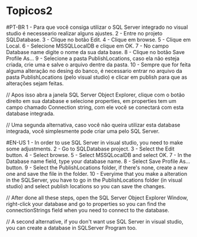 # Topicos2

#PT-BR
1 - Para que você consiga utilizar o SQL Server integrado no visual studio é necesseario realizar alguns ajustes.
2 - Entre no projeto SQLDatabase.
3 - Clique no botão Edit.
4 - Clique em browse.
5 - Clique em Local.
6 - Selecione MSSQLLocalDB e clique em OK.
7 - No campo Database name digite o nome da sua data base.
8 - Clique no botão Save Profile As...
9 - Selecione a pasta PublishLocations, caso ela não esteja criada, crie uma e salve o arquivo dentre da pasta.
10 - Sempre que for feita alguma alteração no desing do banco, é necessario entrar no arquivo da pasta PublishLocations (pelo visual studio) e clicar em publish
para que as alterações sejam feitas.

// Apos isso abra a janela SQL Server Object Explorer, clique com o botão direito em sua database e selecione properties, em properties tem um campo
chamado Connection string, com ele você se conectará com esta database integrada.

// Uma segunda alternativa, caso você não queira utilizar esta database integrada, você simplesmente pode criar uma pelo SQL Server.


#EN-US
1 - In order to use SQL Server in visual studio, you need to make some adjustments.
2 - Go to SQLDatabase project.
3 - Select the Edit button.
4 - Select browse.
5 - Select MSSQLocalDB and select OK.
7 - In the Database name field, type your database name.
8 - Select Save Profile As... button.
9 - Select the PublishLocations folder, if there's none, create a new one and save the file in the folder.
10 - Everyime that you make a alteration in the SQLServer, you have to go in the PublishLocations folder (in visual studio) and select publish locations so
you can save the changes.

// After done all these steps, open the SQL Server Object Explorer Window, right-click your database and go to properties so you can find the connectionStrings
field when you need to connect to the database.

// A second alternative, if you don't want use SQL Server in visual studio, you can create a database in SQLServer Program too.
